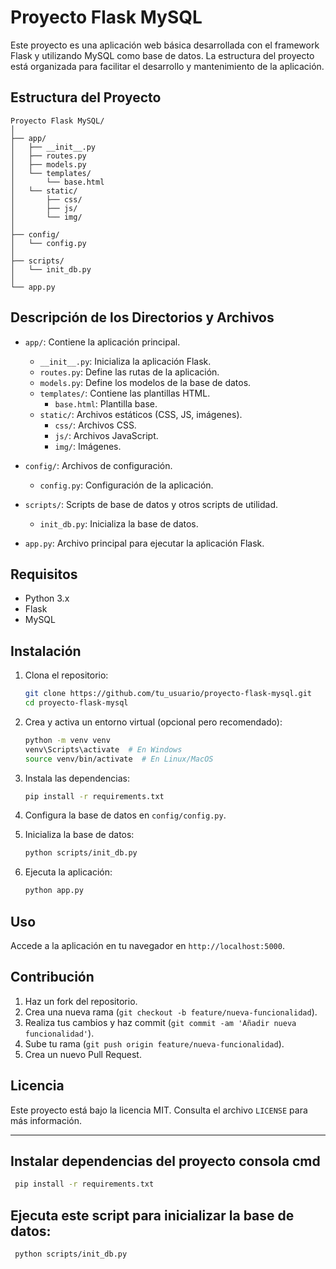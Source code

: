 
# Proyecto Flask MySQL

Este proyecto es una aplicación web básica desarrollada con el framework Flask y utilizando MySQL como base de datos. La estructura del proyecto está organizada para facilitar el desarrollo y mantenimiento de la aplicación.

## Estructura del Proyecto

```plaintext
Proyecto Flask MySQL/
│
├── app/
│   ├── __init__.py
│   ├── routes.py
│   ├── models.py
│   └── templates/
│       └── base.html
│   └── static/
│       ├── css/
│       ├── js/
│       └── img/
│
├── config/
│   └── config.py
│
├── scripts/
│   └── init_db.py
│
└── app.py
```

## Descripción de los Directorios y Archivos

- `app/`: Contiene la aplicación principal.
  - `__init__.py`: Inicializa la aplicación Flask.
  - `routes.py`: Define las rutas de la aplicación.
  - `models.py`: Define los modelos de la base de datos.
  - `templates/`: Contiene las plantillas HTML.
    - `base.html`: Plantilla base.
  - `static/`: Archivos estáticos (CSS, JS, imágenes).
    - `css/`: Archivos CSS.
    - `js/`: Archivos JavaScript.
    - `img/`: Imágenes.

- `config/`: Archivos de configuración.
  - `config.py`: Configuración de la aplicación.

- `scripts/`: Scripts de base de datos y otros scripts de utilidad.
  - `init_db.py`: Inicializa la base de datos.

- `app.py`: Archivo principal para ejecutar la aplicación Flask.

## Requisitos

- Python 3.x
- Flask
- MySQL

## Instalación

1. Clona el repositorio:
   ```sh
   git clone https://github.com/tu_usuario/proyecto-flask-mysql.git
   cd proyecto-flask-mysql
   ```

2. Crea y activa un entorno virtual (opcional pero recomendado):
   ```sh
   python -m venv venv
   venv\Scripts\activate  # En Windows
   source venv/bin/activate  # En Linux/MacOS
   ```

3. Instala las dependencias:
   ```sh
   pip install -r requirements.txt
   ```

4. Configura la base de datos en `config/config.py`.

5. Inicializa la base de datos:
   ```sh
   python scripts/init_db.py
   ```

6. Ejecuta la aplicación:
   ```sh
   python app.py
   ```

## Uso

Accede a la aplicación en tu navegador en `http://localhost:5000`.

## Contribución

1. Haz un fork del repositorio.
2. Crea una nueva rama (`git checkout -b feature/nueva-funcionalidad`).
3. Realiza tus cambios y haz commit (`git commit -am 'Añadir nueva funcionalidad'`).
4. Sube tu rama (`git push origin feature/nueva-funcionalidad`).
5. Crea un nuevo Pull Request.

## Licencia

Este proyecto está bajo la licencia MIT. Consulta el archivo `LICENSE` para más información.

---

## Instalar dependencias del proyecto consola cmd
  ```sh
   pip install -r requirements.txt
```

##  Ejecuta este script para inicializar la base de datos:
  ```sh
   python scripts/init_db.py
```
